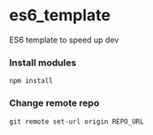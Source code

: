 # es6_template
ES6 template to speed up dev

### Install modules
`npm install`

### Change remote repo
`git remote set-url origin REPO_URL`
